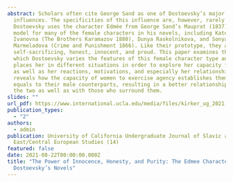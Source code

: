 ```yaml
---
abstract: Scholars often cite George Sand as one of Dostoevsky’s major
  influences. The specificities of this influence are, however, rarely explored.
  Dostoevsky uses the character Edmée from George Sand’s Mauprat (1837) as a
  model for many of the female characters in his novels, including Katerina
  Ivanovna (The Brothers Karamazov 1880), Dunya Raskolnikova, and Sonya
  Marmeladova (Crime and Punishment 1866). Like their prototype, they are all
  self-sacrificing, honest, innocent, and proud. This paper examines the ways in
  which Dostoevsky varies the features of this female character type and how he
  places her in different situations in order to explore her capacity for good
  as well as her reactions, motivations, and especially her relationships. This
  reveals how the capacity of women to exercise agency establishes them as
  equals to their male counterparts, resulting in a better relationship between
  the two as well as with those who surround them.
slides: ""
url_pdf: https://www.international.ucla.edu/media/files/kirker_ug_2021-be-23m.pdf
publication_types:
  - "2"
authors:
  - admin
publication: University of California Undergraduate Journal of Slavic and
  East/Central European Studies (14)
featured: false
date: 2021-08-22T00:00:00.000Z
title: "The Power of Innocence, Honesty, and Purity: The Edmee Character in
  Dostoevsky’s Novels"
---
```

